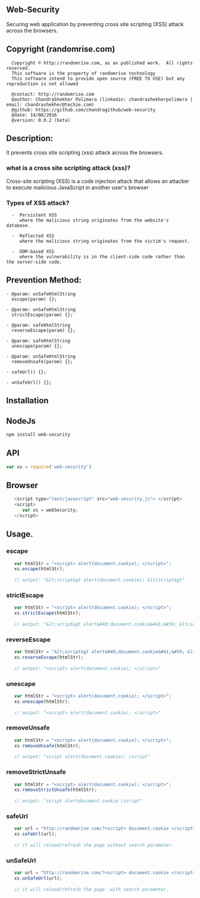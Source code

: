 ## Web-Security
   Securing web application by preventing cross site scripting (XSS) attack across the browsers.

## Copyright (randomrise.com)
      Copyright © http://randomrise.com, as an published work.  All rights reserved.
      This software is the property of randomrise technology
      This software intend to provide open source (FREE TO USE) but any reproduction is not allowed

      @contact: http://randomrise.com 
      @author: ChandraShekher Polimera (linkedin: chandrashekherpolimera | email: chandrashekher@techie.com)
      @github: https://github.com/chandragithub/web-security
      @date: 14/08/2016
      @version: 0.0.2 (beta)
 
## Description: 
   It prevents cross site scripting (xss) attack across the browsers.
   
### what is a cross site scripting attack (xss)?
   Cross-site scripting (XSS) is a code injection attack that allows an attacker to execute malicious JavaScript in another user's browser

### Types of XSS attack?

      -  Persistent XSS
         where the malicious string originates from the website's database.
      
      -  Reflected XSS
         where the malicious string originates from the victim's request.
      
      -  DOM-based XSS
         where the vulnerability is in the client-side code rather than the server-side code.


## Prevention Method:

    - @param: unSafeHtmlString
      escape(param) {};

    - @param: unSafeHtmlString
      strictEscape(param) {};

    - @param: safeHtmlString
      reverseEscape(param) {};

    - @param: safeHtmlString
      unescape(param) {};

    - @param: unSafeHtmlString
      removeUnsafe(param) {};

    - safeUrl() {};

    - unSafeUrl() {};


## Installation
## NodeJs

```sh
npm install web-security
```

## API

```js
var xs = require('web-security')
```
## Browser

```js
   <script type="text/javascript" src="web-security.js"> </script>
   <script>
      var xs = webSecurity;
   </script>
```


## Usage.

### escape

```js
   var htmlStr = "<script> alert(document.cookie); </script>";
   xs.escape(htmlStr);
   
   // output: "&lt;script&gt alert(document.cookie); &lt/script&gt"
```

### strictEscape

```js
   var htmlStr = "<script> alert(document.cookie); </script>";
   xs.strictEscape(htmlStr);
   
   // output: "&lt;script&gt alert&#40;document.cookie&#41;&#59; &lt/script&gt"
```

### reverseEscape

```js
   var htmlStr = "&lt;script&gt alert&#40;document.cookie&#41;&#59; &lt/script&gt";
   xs.reverseEscape(htmlStr);
   
   // output: "<script> alert(document.cookie); </script>"
```

### unescape

```js
   var htmlStr = "<script> alert(document.cookie); </script>";
   xs.unescape(htmlStr);
   
   // output: "<script> alert(document.cookie); </script>"
```

### removeUnsafe

```js
   var htmlStr = "<script> alert(document.cookie); </script>";
   xs.removeUnsafe(htmlStr);
   
   // output: "script alert(document.cookie); /script"
```

### removeStrictUnsafe

```js
   var htmlStr = "<script> alert(document.cookie); </script>";
   xs.removeStrictUnsafe(htmlStr);
   
   // output: "script alertdocument.cookie /script"
```

### safeUrl
 
```js
   var url = "http://randomrise.com/?<script> document.cookie </script>";
   xs.safeUrl(url);
   
   // it will reload/refresh the page without search parameter.
```

### unSafeUrl
 
```js
   var url = "http://randomrise.com/?<script> document.cookie </script>";
   xs.unSafeUrl(url);
   
   // it will reload/refresh the page  with search parameter.
```
